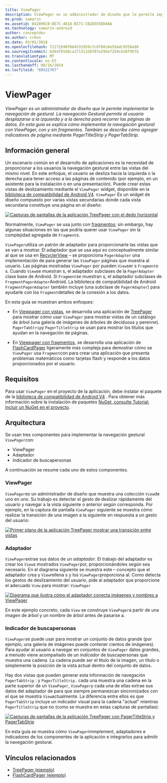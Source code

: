```yaml
---
title: ViewPager
description: ViewPager es un administrador de diseño que le permite implementar la navegación de gestural. La navegación Gestural permite al usuario desplazarse a la izquierda y a la derecha para recorrer las páginas de datos. En esta guía se explica cómo implementar la navegación gestural con ViewPager, con y sin fragmentos. También se describe cómo agregar indicadores de página mediante PagerTitleStrip y PagerTabStrip.
ms.prod: xamarin
ms.assetid: D42896C0-DE7C-4818-B171-CB2D5E5DD46A
ms.technology: xamarin-android
author: conceptdev
ms.author: crdun
ms.date: 03/01/2018
ms.openlocfilehash: f2272b90f664331959cfc8f60c6e59adc9550a98
ms.sourcegitcommit: 6264fb540ca1f131328707e295e7259cb10f95fb
ms.translationtype: MT
ms.contentlocale: es-ES
ms.lasthandoff: 08/16/2019
ms.locfileid: "69522767"
---
```

# <a name="viewpager"></a>ViewPager

_ViewPager es un administrador de diseño que le permite implementar la navegación de gestural. La navegación Gestural permite al usuario desplazarse a la izquierda y a la derecha para recorrer las páginas de datos. En esta guía se explica cómo implementar la navegación gestural con ViewPager, con y sin fragmentos. También se describe cómo agregar indicadores de página mediante PagerTitleStrip y PagerTabStrip._

 
## <a name="overview"></a>Información general

Un escenario común en el desarrollo de aplicaciones es la necesidad de proporcionar a los usuarios la navegación gestural entre las vistas del mismo nivel. En este enfoque, el usuario se desliza hacia la izquierda o la derecha para tener acceso a las páginas de contenido (por ejemplo, en un asistente para la instalación o en una presentación). Puede crear estas vistas de deslizamiento mediante el `ViewPager` widget, disponible en la [biblioteca de compatibilidad de Android V4](https://www.nuget.org/packages/Xamarin.Android.Support.v4/). `ViewPager` Es un widget de diseño compuesto por varias vistas secundarias donde cada vista secundaria constituye una página en el diseño: 

[![Capturas de pantallas de la aplicación TreePager con el dedo horizontal](images/01-intro-sml.png)](images/01-intro.png#lightbox)

Normalmente, `ViewPager` se usa junto con [fragmentos](~/android/platform/fragments/index.md); sin embargo, hay algunas situaciones en las que podría querer usar `ViewPager` sin la complejidad agregada de `Fragment`s.

`ViewPager`utiliza un patrón de adaptador para proporcionarle las vistas que se van a mostrar. El adaptador que se usa aquí es conceptualmente similar al que se usa en [RecyclerView](~/android/user-interface/layouts/recycler-view/index.md) &ndash; se proporciona `PagerAdapter` una implementación de para generar las `ViewPager` páginas que muestra al usuario. Las páginas mostradas `ViewPager` por pueden `View`ser s `Fragment`o s. Cuando `View`se muestran s, el adaptador subclases de la `PagerAdapter` clase base de Android. Si `Fragment`se muestran s, el adaptador subclases de `FragmentPagerAdapter`Android. La biblioteca de compatibilidad de Android `FragmentPagerAdapter` también incluye (una subclase de `PagerAdapter`) para ayudarle con los `Fragment`detalles de la conexión a los datos. 

En esta guía se muestran ambos enfoques: 

- En [Viewpager con vistas](~/android/user-interface/controls/view-pager/viewpager-and-views.md), se desarrolla una aplicación de [TreePager](https://docs.microsoft.com/samples/xamarin/monodroid-samples/userinterface-treepager) para mostrar cómo usar `ViewPager` para mostrar vistas de un catálogo de árbol (una galería de imágenes de árboles de deciduous y perenne). 
    `PagerTabStrip`y `PagerTitleStrip` se usan para mostrar los títulos que ayudan en la navegación de páginas.

- En [Viewpager con fragmentos](~/android/user-interface/controls/view-pager/viewpager-and-fragments.md), se desarrolla una aplicación de [FlashCardPager](https://docs.microsoft.com/samples/xamarin/monodroid-samples/userinterface-treepager) ligeramente más compleja para demostrar cómo se `ViewPager` usa `Fragment`con para crear una aplicación que presenta problemas matemáticos como tarjetas flash y responde a los datos proporcionados por el usuario. 


## <a name="requirements"></a>Requisitos

Para usar `ViewPager` en el proyecto de la aplicación, debe instalar el paquete de la [biblioteca de compatibilidad de Android V4](https://www.nuget.org/packages/Xamarin.Android.Support.v4/) . Para obtener más información sobre la instalación de paquetes [NuGet, consulte Tutorial: Incluir un NuGet en el proyecto](https://docs.microsoft.com/visualstudio/mac/nuget-walkthrough). 

 
## <a name="architecture"></a>Arquitectura

Se usan tres componentes para implementar la navegación gestural `ViewPager`con:

- ViewPager
- Adaptador
- Indicador de buscapersonas

A continuación se resume cada uno de estos componentes.



### <a name="viewpager"></a>ViewPager

`ViewPager`es un administrador de diseño que muestra una colección `View`de uno en uno. Su trabajo es detectar el gesto de deslizar rápidamente del usuario y navegar a la vista siguiente o anterior según corresponda. Por ejemplo, en la captura de pantalla `ViewPager` siguiente se muestra cómo realizar la transición de una imagen a la siguiente en respuesta a un gesto del usuario: 

[![Primer plano de la aplicación TreePager mostrar una transición entre vistas](images/02-transition-sml.png)](images/02-transition.png#lightbox)


### <a name="adapter"></a>Adaptador

`ViewPager`extrae sus datos de un *adaptador*. El trabajo del adaptador es crear los `View`s mostrados `ViewPager`por, proporcionándoles según sea necesario. En el diagrama siguiente se muestra este &ndash; concepto que el adaptador crea y `View`rellena s y los `ViewPager`proporciona al. Como detecta los gestos de deslizamiento del usuario, pide al adaptador que proporcione el adecuado `View` para mostrar: `ViewPager` 

[![Diagrama que ilustra cómo el adaptador conecta imágenes y nombres a ViewPager](images/03-adapter-sml.png)](images/03-adapter.png#lightbox)

En este ejemplo concreto, cada `View` se construye `ViewPager`a partir de una imagen de árbol y un nombre de árbol antes de pasarse a. 



### <a name="pager-indicator"></a>Indicador de buscapersonas

`ViewPager`se puede usar para mostrar un conjunto de datos grande (por ejemplo, una galería de imágenes puede contener cientos de imágenes). Para ayudar al usuario a navegar en conjuntos de `ViewPager` datos grandes, a menudo viene acompañado de un *indicador* de buscapersonas que muestra una cadena. La cadena puede ser el título de la imagen, un título o simplemente la posición de la vista actual dentro del conjunto de datos. 

Hay dos vistas que pueden generar esta información de navegación `PagerTabStrip` : y `PagerTitleStrip.` cada una muestra una cadena en la parte superior de un `ViewPager`, `ViewPager`y cada una de ellas extrae sus datos del adaptador de para que siempre permanezcan sincronizados con el que se muestra `View`actualmente. La diferencia entre ellos es que `PagerTabStrip` incluye un indicador visual para la cadena "actual" mientras `PagerTitleStrip` que no (como se muestra en estas capturas de pantallas): 

[![Capturas de pantallas de la aplicación TreePager con PagerTitleStrip y PagerTabStrip](images/04-comparison-sml.png)](images/04-comparison.png#lightbox)

En esta guía se muestra cómo `ViewPager`immplement, adaptadores e indicadores de los componentes de la aplicación e integrarlos para admitir la navegación gestural. 



## <a name="related-links"></a>Vínculos relacionados

- [TreePager (ejemplo)](https://docs.microsoft.com/samples/xamarin/monodroid-samples/userinterface-treepager)
- [FlashCardPager (ejemplo)](https://docs.microsoft.com/samples/xamarin/monodroid-samples/userinterface-flashcardpager)
